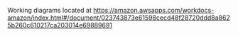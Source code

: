 Working diagrams located at
https://amazon.awsapps.com/workdocs-amazon/index.html#/document/023743873e61598cecd48f28720ddd8a8625b260c610217ca203014e69889691